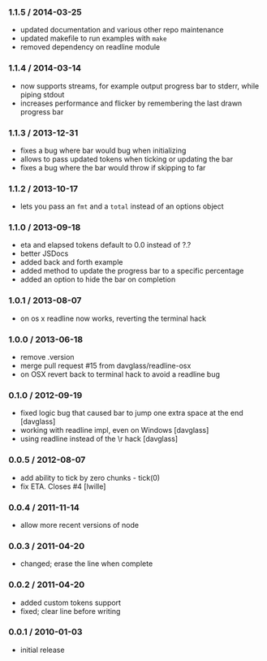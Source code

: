 ### 1.1.5 / 2014-03-25

 * updated documentation and various other repo maintenance
 * updated makefile to run examples with `make`
 * removed dependency on readline module

### 1.1.4 / 2014-03-14

 * now supports streams, for example output progress bar to stderr, while piping
   stdout
 * increases performance and flicker by remembering the last drawn progress bar

### 1.1.3 / 2013-12-31

 * fixes a bug where bar would bug when initializing
 * allows to pass updated tokens when ticking or updating the bar
 * fixes a bug where the bar would throw if skipping to far

### 1.1.2 / 2013-10-17

 * lets you pass an `fmt` and a `total` instead of an options object

### 1.1.0 / 2013-09-18

 * eta and elapsed tokens default to 0.0 instead of ?.?
 * better JSDocs
 * added back and forth example
 * added method to update the progress bar to a specific percentage
 * added an option to hide the bar on completion

### 1.0.1 / 2013-08-07

 * on os x readline now works, reverting the terminal hack

### 1.0.0 / 2013-06-18

  * remove .version
  * merge pull request #15 from davglass/readline-osx
  * on OSX revert back to terminal hack to avoid a readline bug

### 0.1.0 / 2012-09-19

  * fixed logic bug that caused bar to jump one extra space at the end [davglass]
  * working with readline impl, even on Windows [davglass]
  * using readline instead of the \r hack [davglass]

### 0.0.5 / 2012-08-07

  * add ability to tick by zero chunks - tick(0)
  * fix ETA. Closes #4 [lwille]

### 0.0.4 / 2011-11-14

  * allow more recent versions of node

### 0.0.3 / 2011-04-20

  * changed; erase the line when complete

### 0.0.2 / 2011-04-20

  * added custom tokens support
  * fixed; clear line before writing

### 0.0.1 / 2010-01-03

  * initial release
